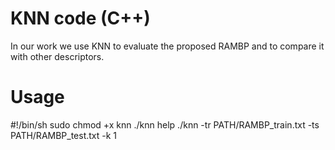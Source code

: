 # KNN code (C++)

In our work we use KNN to evaluate the proposed RAMBP and to compare it with other descriptors.

# Usage
#!/bin/sh
sudo chmod +x knn
./knn help
./knn -tr PATH/RAMBP_train.txt  -ts  PATH/RAMBP_test.txt  -k 1
